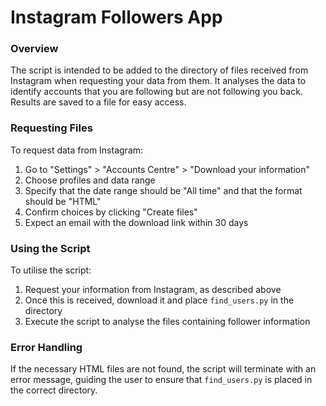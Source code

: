 # Instagram Followers App

### Overview

The script is intended to be added to the directory of files received from Instagram when requesting your data from them. It analyses the data to identify accounts that you are following but are not following you back. Results are saved to a file for easy access.

### Requesting Files

To request data from Instagram:

1. Go to "Settings" > "Accounts Centre" > "Download your information"
2. Choose profiles and data range
3. Specify that the date range should be "All time" and that the format should be "HTML"
4. Confirm choices by clicking "Create files"
5. Expect an email with the download link within 30 days

### Using the Script

To utilise the script:

1. Request your information from Instagram, as described above
2. Once this is received, download it and place `find_users.py` in the directory
3. Execute the script to analyse the files containing follower information

### Error Handling

If the necessary HTML files are not found, the script will terminate with an error message, guiding the user to ensure that `find_users.py` is placed in the correct directory.
